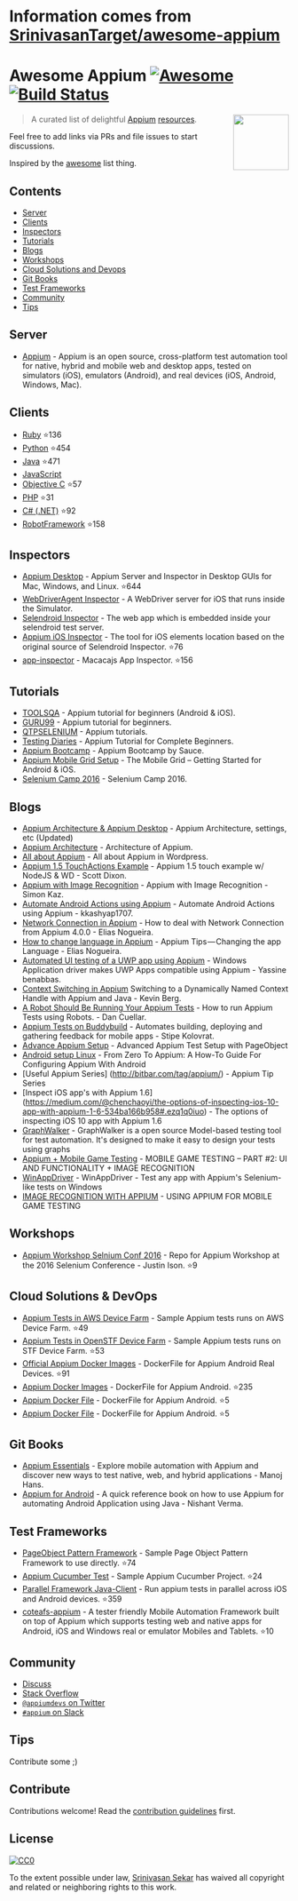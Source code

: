 # Information comes from [SrinivasanTarget/awesome-appium](https://github.com/SrinivasanTarget/awesome-appium)
# Awesome Appium [![Awesome](https://cdn.rawgit.com/sindresorhus/awesome/d7305f38d29fed78fa85652e3a63e154dd8e8829/media/badge.svg)](https://github.com/sindresorhus/awesome) [![Build Status](https://travis-ci.org/SrinivasanTarget/awesome-appium.svg?branch=master)](https://travis-ci.org/SrinivasanTarget/awesome-appium)

[<img src="https://avatars3.githubusercontent.com/u/3221291?v=3&s=200" align="right" width="100">](http://appium.io)

> A curated list of delightful [Appium](http://appium.io/) [resources](#contents).

Feel free to add links via PRs and file issues to start discussions.

Inspired by the [awesome](https://github.com/sindresorhus/awesome) list thing.

## Contents

- [Server](#server)
- [Clients](#clients)
- [Inspectors](#inspectors)
- [Tutorials](#tutorials)
- [Blogs](#blogs)
- [Workshops](#workshops)
- [Cloud Solutions and Devops](#cloud-solutions-and-devops)
- [Git Books](#gitbooks)
- [Test Frameworks](#test-frameworks)
- [Community](#community)
- [Tips](#tips)

## Server
- [Appium](https://github.com/appium/appium/blob/master/docs/en/about-appium/intro.md) - Appium is an open source, cross-platform test automation tool for native, hybrid and mobile web and desktop apps, tested on simulators (iOS), emulators (Android), and real devices (iOS, Android, Windows, Mac).

## Clients
- [Ruby](https://github.com/appium/ruby_lib) :star:136
- [Python](https://github.com/appium/python-client) :star:454
- [Java](https://github.com/appium/java-client) :star:471
- [JavaScript](http://webdriver.io/)
- [Objective C](https://github.com/appium/selenium-objective-c) :star:57
- [PHP](https://github.com/appium/php-client) :star:31
- [C# (.NET)](https://github.com/appium/appium-dotnet-driver) :star:92
- [RobotFramework](https://github.com/jollychang/robotframework-appiumlibrary) :star:158

## Inspectors
- [Appium Desktop](https://github.com/appium/appium-desktop) - Appium Server and Inspector in Desktop GUIs for Mac, Windows, and Linux. :star:644
- [WebDriverAgent Inspector](https://github.com/facebook/WebDriverAgent/wiki/Starting-WebDriverAgent) - A WebDriver server for iOS that runs inside the Simulator.
- [Selendroid Inspector](http://selendroid.io/inspector.html) - The web app which is embedded inside your selendroid test server.
- [Appium iOS Inspector](https://github.com/mykola-mokhnach/Appium-iOS-Inspector) - The tool for iOS elements location based on the original source of Selendroid Inspector. :star:76
- [app-inspector](https://github.com/macacajs/app-inspector) - Macacajs App Inspector. :star:156

## Tutorials
- [TOOLSQA](http://toolsqa.com/mobile-automation/appium/appium-tutorial/) - Appium tutorial for beginners (Android & iOS).
- [GURU99](http://www.guru99.com/introduction-to-appium.html) - Appium tutorial for beginners.
- [QTPSELENIUM](http://qtpselenium.com/home/course/training/mobile-automation-appium-tutorial) - Appium tutorials.
- [Testing Diaries](http://www.testingdiaries.com/appium-tutorial/) - Appium Tutorial for Complete Beginners.
- [Appium Bootcamp](https://saucelabs.com/resources/articles/appium-bootcamp-chapter-1) - Appium Bootcamp by Sauce.
- [Appium Mobile Grid Setup](http://www.slideshare.net/justinison75/mobile-selenium-grid-setup) - The Mobile Grid – Getting Started for Android & iOS.
- [Selenium Camp 2016](http://www.slideshare.net/justinison75/selenium-camp-2016) - Selenium Camp 2016.

## Blogs
 - [Appium Architecture & Appium Desktop](https://www.zaizi.com/blog/appium-mobile-apps-automation-tool) - Appium Architecture, settings, etc (Updated)
 - [Appium Architecture](http://www.3pillarglobal.com/insights/appium-a-cross-browser-mobile-automation-tool) - Architecture of Appium.
 - [All about Appium](https://en.wordpress.com/tag/appium/) - All about Appium in Wordpress.
 - [Appium 1.5 TouchActions Example](https://medium.com/@scottdixon/appium-touch-examples-w-nodejs-ios-wd-ee2b9956aab1#.ve06j03ic) - Appium 1.5 touch example w/ NodeJS & WD - Scott Dixon.
 - [Appium with Image Recognition](https://medium.com/@SimonKaz/appium-with-image-recognition-17a92abaa23d#.x19ffxwbk) - Appium with Image Recognition - Simon Kaz.
 - [Automate Android Actions using Appium](http://testingalert.com/automate-android-actions-using-appium/) - Automate Android Actions using Appium - kkashyap1707.
 - [Network Connection in Appium](https://medium.com/@eliasnogueira/how-to-deal-with-network-connection-in-appium-4-0-0-2134021fac25#.z5dfdv2jg) - How to deal with Network Connection from Appium 4.0.0 - Elias Nogueira.
 - [How to change language in Appium](https://medium.com/@eliasnogueira/appium-tips-changing-the-app-language-f0a1762dd927#.68mvqisri) - Appium Tips — Changing the app Language - Elias Nogueira.
 - [Automated UI testing of a UWP app using Appium](https://medium.com/@yostane/automated-ui-testing-of-a-uwp-app-using-appium-dc10d8df6631#.3efp60w1j) - Windows Application driver makes UWP Apps compatible using Appium - Yassine benabbas.
 - [Context Switching in Appium](https://medium.com/@kevinmarkvi/switching-to-a-dynamically-named-context-handle-with-appium-and-java-c78d2b972eb6#.2ylda6ul6) Switching to a Dynamically Named Context Handle with Appium and Java - Kevin Berg.
 - [A Robot Should Be Running Your Appium Tests](https://medium.com/devs-foodit/iphone-automation-with-a-one-fingered-robot-a2936c840285#.l37adndb3) - How to run Appium Tests using Robots. - Dan Cuellar.
 - [Appium Tests on Buddybuild](https://medium.com/@stipe.kolovrat/appium-cucumber-tests-up-running-on-buddybuild-8955a88ab589#.wsyazko3g) - Automates building, deploying and gathering feedback for mobile apps - Stipe Kolovrat.
 - [Advance Appium Setup](https://help.testobject.com/docs/guides/appium-advanced-setup/) - Advanced Appium Test Setup with PageObject
 - [Android setup Linux](https://www.smashingmagazine.com/2016/04/from-zero-to-appium-guide-configuring-appium-android/) - From Zero To Appium: A How-To Guide For Configuring Appium With Android
 - [Useful Appium Series] (http://bitbar.com/tag/appium/) - Appium Tip Series
 - [Inspect iOS app's with Appium 1.6] (https://medium.com/@chenchaoyi/the-options-of-inspecting-ios-10-app-with-appium-1-6-534ba166b958#.ezq1q0iuo) - The options of inspecting iOS 10 app with Appium 1.6
 - [GraphWalker](http://graphwalker.github.io/appium-example/) - GraphWalker is a open source Model-based testing tool for test automation. It's designed to make it easy to design your tests using graphs
 - [Appium + Mobile Game Testing](http://bitbar.com/mobile-game-testing-part-2-ui-and-functionality-image-recognition/) - MOBILE GAME TESTING – PART #2: UI AND FUNCTIONALITY + IMAGE RECOGNITION
 - [WinAppDriver](http://www.hanselman.com/blog/WinAppDriverTestAnyAppWithAppiumsSeleniumlikeTestsOnWindows.aspx) - WinAppDriver - Test any app with Appium's Selenium-like tests on Windows
 - [IMAGE RECOGNITION WITH APPIUM](http://bitbar.com/appium-tip-27-using-appium-for-mobile-game-testing/) - USING APPIUM FOR MOBILE GAME TESTING

## Workshops
- [Appium Workshop Selnium Conf 2016](https://github.com/isonic1/appium-workshop) - Repo for Appium Workshop at the 2016 Selenium Conference - Justin Ison. :star:9

## Cloud Solutions & DevOps
- [Appium Tests in AWS Device Farm](https://github.com/awslabs/aws-device-farm-appium-tests-for-sample-app) - Sample Appium tests runs on AWS Device Farm. :star:49
- [Appium Tests in OpenSTF Device Farm](https://github.com/openstf/stf-appium-example) - Sample Appium tests runs on STF Device Farm. :star:53
- [Official Appium Docker Images](https://github.com/appium/appium-docker-android) - DockerFile for Appium Android Real Devices. :star:91
- [Appium Docker Images](https://github.com/butomo1989/docker-android) - DockerFile for Appium Android. :star:235
- [Appium Docker File](https://github.com/aluedeke/appium-android) - DockerFile for Appium Android. :star:5
- [Appium Docker File](https://github.com/softsam/docker-appium) - DockerFile for Appium Android. :star:5

## Git Books
- [Appium Essentials](https://www.packtpub.com/application-development/appium-essentials/?utm_source=POD&utm_medium=referral&utm_campaign=1784392480) - Explore mobile automation with Appium and discover new ways to test native, web, and hybrid applications - Manoj Hans.
- [Appium for Android](https://www.gitbook.com/book/nishantverma/appium-for-android) - A quick reference book on how to use Appium for automating Android Application using Java - Nishant Verma.

## Test Frameworks
- [PageObject Pattern Framework](https://github.com/saikrishna321/PageObjectPatternAppium) - Sample Page Object Pattern Framework to use directly. :star:74
- [Appium Cucumber Test](https://github.com/priyankshah217/AppiumCucumberTest) - Sample Appium Cucumber Project. :star:24
- [Parallel Framework Java-Client](https://github.com/saikrishna321/AppiumTestDistribution) - Run appium tests in parallel across iOS and Android devices. :star:359
- [coteafs-appium](https://github.com/WasiqB/coteafs-appium) - A tester friendly Mobile Automation Framework built on top of Appium which supports testing web and native apps for Android, iOS and Windows real or emulator Mobiles and Tablets. :star:10

## Community
- [Discuss](https://discuss.appium.io)
- [Stack Overflow](http://stackoverflow.com/questions/tagged/appium)
- [`@appiumdevs` on Twitter](https://twitter.com/AppiumDevs)
- [`#appium` on Slack](http://appium.slack.com)

## Tips

Contribute some ;)


## Contribute

Contributions welcome! Read the [contribution guidelines](contributing.md) first.

## License

[![CC0](http://mirrors.creativecommons.org/presskit/buttons/88x31/svg/cc-zero.svg)](https://creativecommons.org/publicdomain/zero/1.0/)

To the extent possible under law, [Srinivasan Sekar](https://github.com/SrinivasanTarget) has waived all copyright and related or neighboring rights to this work.

